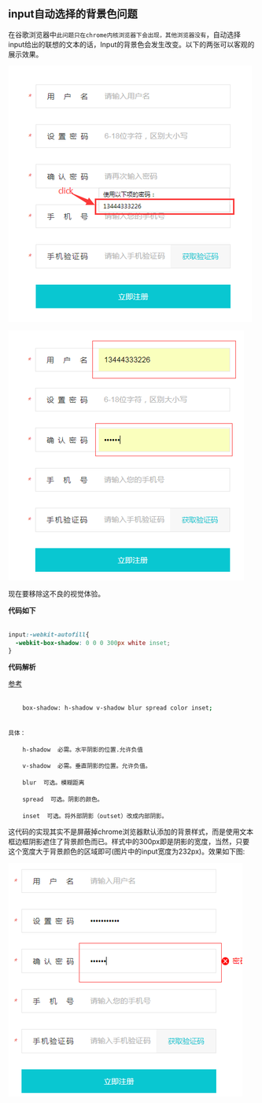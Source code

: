 ## input自动选择的背景色问题

在谷歌浏览器中`此问题只在chrome内核浏览器下会出现，其他浏览器没有`，自动选择input给出的联想的文本的话，Input的背景色会发生改变。以下的两张可以客观的展示效果。

![input_bg_issue01](./imgs/input_bg_issue01.png)

![input_bg_issue02](./imgs/input_bg_issue02.png)


现在要移除这不良的视觉体验。


**代码如下**

```css

input:-webkit-autofill{
  -webkit-box-shadow: 0 0 0 300px white inset;
}

```

**代码解析**

[参考](http://www.w3school.com.cn/cssref/pr_box-shadow.asp)

```bash

	box-shadow: h-shadow v-shadow blur spread color inset;


具体：

	h-shadow  必需。水平阴影的位置.允许负值

	v-shadow  必需。垂直阴影的位置。允许负值。

	blur  可选。模糊距离

	spread  可选。阴影的颜色。

	inset  可选。将外部阴影（outset）改成内部阴影。

```

这代码的实现其实不是屏蔽掉chrome浏览器默认添加的背景样式，而是使用文本框边框阴影遮住了背景颜色而已。样式中的300px即是阴影的宽度，当然，只要这个宽度大于背景颜色的区域即可(图片中的input宽度为232px)。效果如下图:

![input_bg_issue03](./imgs/input_bg_issue03.png)
